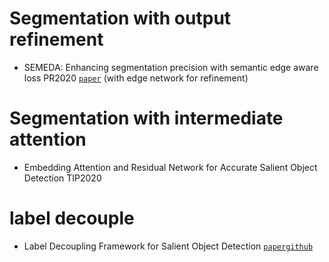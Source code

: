 # Segmentation with output refinement
- SEMEDA: Enhancing segmentation precision with semantic edge aware loss PR2020  [`paper`](https://arxiv.org/pdf/1905.01892.pdf) (with edge network for refinement)

# Segmentation with intermediate attention
- Embedding Attention and Residual Network for  Accurate Salient Object Detection TIP2020

# label decouple

- Label Decoupling Framework for Salient Object Detection [`paper`](https://arxiv.org/pdf/2008.11048.pdf)[`github`](https://github.com/weijun88/LDF)
